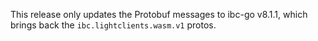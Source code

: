 This release only updates the Protobuf messages to ibc-go v8.1.1, which brings back the `ibc.lightclients.wasm.v1` protos.
